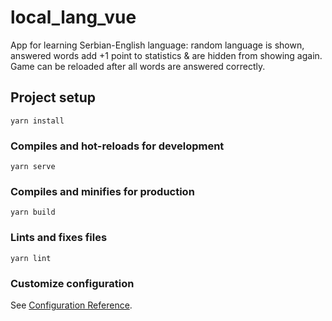 # local_lang_vue
App for learning Serbian-English language:
random language is shown,
answered words add +1 point to statistics & are hidden from showing again.
Game can be reloaded after all words are answered correctly.

## Project setup
```
yarn install
```

### Compiles and hot-reloads for development
```
yarn serve
```

### Compiles and minifies for production
```
yarn build
```

### Lints and fixes files
```
yarn lint
```

### Customize configuration
See [Configuration Reference](https://cli.vuejs.org/config/).
